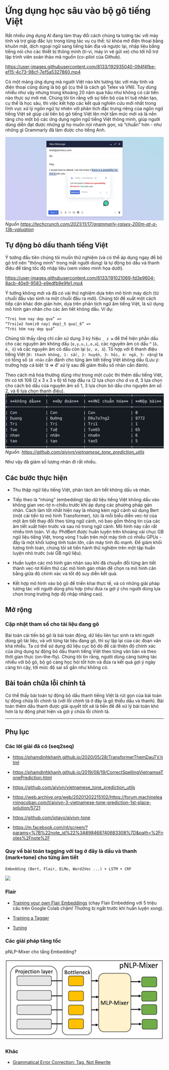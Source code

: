 # Ứng dụng học sâu vào bộ gõ tiếng Việt

Rất nhiều ứng dụng AI đang làm thay đổi cách chúng ta tương tác với máy tính và trợ giúp đắc lực trong từng tác vụ cụ thể: từ khóa mở điện thoại bằng khuôn mặt, dịch ngoại ngữ sang tiếng bản địa và ngược lại, nhập liệu bằng tiếng nói cho các thiết bị thông minh (ti-vi, máy in vé gửi xe) cho tới hỗ trợ lập trình viên soản thảo mã nguồn (co-pilot của Github).

https://user-images.githubusercontent.com/8133/192935040-094f4fbe-ef15-4c73-98cf-7ef5a5327860.mp4

Có một mảng ứng dụng mà người Việt nào khi tương tác với máy tính và điện thoại cũng dùng là bộ gõ (cụ thể là cách gõ Telex và VNI). Tuy dùng nhiều như vậy nhưng trong khoảng 20 năm qua hầu như không có cải tiến nào thực sự mới mẻ. Chúng tôi tin rằng với sự tiến bộ của trí tuệ nhân tạo, cụ thể là học sâu, thì việc kết hợp các kết quả nghiên cứu mới nhất trong lĩnh vực xử lý ngôn ngữ tự nhiên với phân tích đặc trưng riêng của ngôn ngữ tiếng Việt sẽ giúp cải tiến bộ gõ tiếng Việt lên một tầm mức mới và là nền tảng cho một bộ các ứng dụng ngôn ngữ tiếng Việt thông minh, giúp người dùng diễn đạt được những gì họ muốn nói nhanh gọn, và “chuẩn” hơn - như những gì Grammarly đã làm được cho tiếng Anh.

![](files/GrammarlyforMac_Windows_Gmail.jpg)
*Nguồn https://techcrunch.com/2021/11/17/grammarly-raises-200m-at-a-13b-valuation*

## Tự động bỏ dấu thanh tiếng Việt

Ý tưởng đầu tiên chúng tôi muốn thử nghiệm (và có thể áp dụng ngay để bộ gõ trở nên "thông minh" trong mắt người dùng) là tự động bỏ dấu và thanh điệu để tăng tốc độ nhập liệu (xem video minh họa dưới).

https://user-images.githubusercontent.com/8133/191021069-fd3e9604-8acb-40e9-9583-e9edfb9e9fe1.mp4


Ý tưởng không mới và đã có vài thử nghiệm dựa trên mô hình máy dịch (từ chuỗi đầu vào sinh ra một  chuỗi đầu ra mới). Chúng tôi đề xuất một cách tiếp cận khác đơn giản hơn, dựa trên phân tích ngữ âm tiếng Việt, là sử dụng mô hình gán nhãn cho các âm tiết không dấu. Ví dụ:
```
“Troi hom nay dep qua” => 
“Troi|w2 hom|z0 nay| dep|_5 qua|_6” => 
“Trời hôm nay dẹp quá”
```

Chúng tôi thấy rằng chỉ cần sử dụng 3 ký hiệu `_ z w` để thể hiện phần dấu cho các nguyên âm không dấu (`e,y,u,i,o,a`), các nguyên âm có dấu ^ (`â, ê, ô`) và các nguyên âm có dấu còn lại (`ư, ơ, ă`). Tổ hợp với 6 thanh điệu tiếng Việt (`0: thanh không, 1: sắc, 2: huyền, 3: hỏi, 4: ngã, 5: nặng`) ta có tổng số `18 nhãn` cần đánh cho từng âm tiết tiếng Việt không dấu (Lưu ý: trường hợp cá biệt ‘d => đ’ xử lý sau để giảm thiểu số nhãn cần đánh).

Theo cách mã hóa thường dùng như trong một cuộc thi thêm dấu tiếng Việt, thì có tới 108 (2 x 3 x 3 x 6) tổ hợp đầu ra (2 lựa chọn cho d vs đ, 3 lựa chọn cho cách bỏ dấu của nguyên âm số 1, 3 lựa chọn bỏ dấu cho nguyên âm số 2, và 6 lựa chọn thanh điệu).
![](files/aivivn-vietnamese_tone_prediction_utils.png)
*Nguồn: https://github.com/aivivn/vietnamese_tone_prediction_utils*

Như vậy đã giảm số lượng nhãn đi rất nhiều.

## Các bước thực hiện

- Thu thập ngữ liệu tiếng Việt, phân tách âm tiết không dấu và nhãn.

- Tiếp theo là “nhúng” (embedding) tập dữ liệu tiếng Việt không dấu vào không gian vec-tơ n-chiều trước khi áp dụng các phương pháp gán nhãn. Cách làm tốt nhất hiện nay là nhúng kèm ngữ cảnh sử dụng Bert (một cải tiến từ mô hình Transformer), tức là mỗi biểu diễn vec-tơ của một âm tiết thay đổi theo từng ngữ cảnh, nó bao gồm thông tin của các âm tiết xuất hiện trước và sau nó trong ngữ cảnh. Mô hình này cần rất nhiều tính toán. Ví dụ: PhởBert được huấn luyện trên khoảng vài chục GB ngữ liệu tiếng Việt, trong vòng 1 tuần trên một máy tính có nhiều GPUs - đây là một khối lượng tính toán lớn, cần máy tính đủ mạnh. Để giảm khối tượng tính toán, chúng tôi sẽ tiến hành thử nghiệm trên một tập huấn luyện nhỏ trước (vài GB ngữ liệu).

- Huấn luyện các mô hình gán nhãn sau khi đã chuyển đổi từng âm tiết thành vec-tơ
Kiểm thử các mô hình gán nhãn để chọn ra mô hình cân bằng giữa độ chính xác và tốt độ suy diễn kết quả.

- Kết hợp mô hình vào bộ gõ để triển khai thực tế, và có những giải pháp tương tác với người dùng phù hợp (như đưa ra gợi ý cho người dùng lựa chọn trong trường hợp độ nhập nhằng cao).

## Mở rộng

### Cập nhật tham số cho tài liệu đang gõ

Bài toán cải tiến bộ gõ là bài toán động, dữ liệu liên tục sinh ra khi người dùng gõ tài liệu, và với từng tài liệu đang gõ, thì sự lặp lại của các đoạn văn khá nhiều. Ta có thể sử dụng dữ liệu cục bộ đó để cải thiện độ chính xác của ứng dụng tự động bỏ dấu thanh tiếng Việt theo từng văn bản và theo thời gian thực (on-the-fly). Chúng tôi tin rằng, người dùng càng tương tác nhiều với bộ gõ, bộ gõ càng học hỏi tốt hơn và đưa ra kết quả gợi ý ngày càng tin cậy, tới mức độ sai số gần như không có.

## Bài toán chữa lỗi chính tả

Có thể thấy bài toán tự động bỏ dấu thanh tiếng Việt là rút gọn của bài toán tự động chữa lỗi chính tả (với lỗi chính tả ở đây là gõ thiếu dấu và thanh). Bài toán thêm dấu thanh được giải quyết tốt sẽ là tiền đề đề xử lý bài toán khó hơn là tự động phát hiện và gợi ý chữa lỗi chính tả.

- - -

## Phụ lục

### Các lời giải đã có (seq2seq)

- https://phamdinhkhanh.github.io/2020/05/28/TransformerThemDauTV.html

- https://phamdinhkhanh.github.io/2019/08/19/CorrectSpellingVietnamseTonePrediction.html

- https://github.com/aivivn/vietnamese_tone_prediction_utils

- https://web.archive.org/web/20201202215102/https://forum.machinelearningcoban.com/t/aivivn-3-vietnamese-tone-prediction-1st-place-solution/5721

- https://github.com/iotayo/aivivn-tone

- https://m.facebook.com/nt/screen/?params=%7B%22note_id%22%3A898468740683308%7D&path=%2Fnotes%2Fnote%2F


### Quy về bài toán tagging với tag ở đây là dấu và thanh (mark+tone) cho từng âm tiết

`Embedding (Bert, Flair, ELMo, Word2Vec ...) + LSTM + CRF`

![](https://user-images.githubusercontent.com/8133/190635037-85b32f2a-5862-411f-93bb-7079a62e8acd.jpg)


### Flair

- [Training your own Flair Embeddings](https://github.com/flairNLP/flair/blob/master/resources/docs/TUTORIAL_9_TRAINING_LM_EMBEDDINGS.md)
  (chạy Flair Embedding với 5 triệu câu trên Google Colab chậm! Thường bị ngắt trước khi huấn luyện xong).

- [Training a Tagger](https://github.com/flairNLP/flair/blob/master/resources/docs/TUTORIAL_7_TRAINING_A_MODEL.md)

- [Tuning](https://github.com/flairNLP/flair/blob/master/resources/docs/TUTORIAL_8_MODEL_OPTIMIZATION.md)


### Các giải pháp tăng tốc

pNLP-Mixer cho tầng Embedding?

![](files/pnlp-mixer.png)

### Khác

- [Grammatical Error Correction: Tag, Not Rewrite](https://aclanthology.org/020.bea-1.16.pdf)
